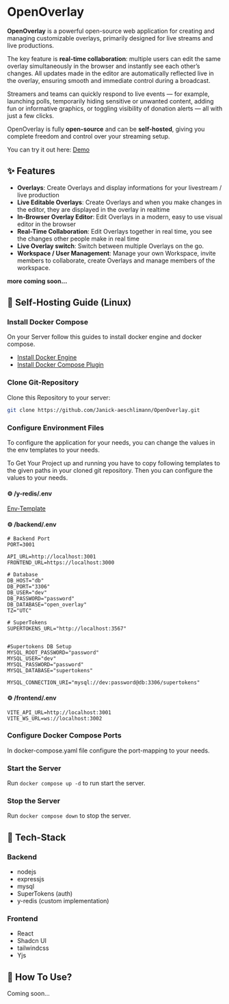 # OpenOverlay

**OpenOverlay** is a powerful open-source web application for creating and managing customizable overlays, primarily designed for live streams and live productions.

The key feature is **real-time collaboration**: multiple users can edit the same overlay simultaneously in the browser and instantly see each other’s changes. All updates made in the editor are automatically reflected live in the overlay, ensuring smooth and immediate control during a broadcast.

Streamers and teams can quickly respond to live events — for example, launching polls, temporarily hiding sensitive or unwanted content, adding fun or informative graphics, or toggling visibility of donation alerts — all with just a few clicks.

OpenOverlay is fully **open-source** and can be **self-hosted**, giving you complete freedom and control over your streaming setup.

You can try it out here: [Demo](https://demo.open-overlay.dafric.net/)

✨ Features
---
- **Overlays**: Create Overlays and display informations for your livestream / live production
- **Live Editable Overlays**: Create Overlays and when you make changes in the editor, they are displayed in the overlay in realtime
- **In-Browser Overlay Editor**: Edit Overlays in a modern, easy to use visual editor in the browser
- **Real-Time Collaboration**: Edit Overlays together in real time, you see the changes other people make in real time
- **Live Overlay switch**: Switch between multiple Overlays on the go.
- **Workspace / User Management**: Manage your own Workspace, invite members to collaborate, create Overlays and manage members of the workspace.

**more coming soon...**


🏡 Self-Hosting Guide (Linux)
---
### Install Docker Compose
On your Server follow this guides to install docker engine and docker compose.
- [Install Docker Engine](https://docs.docker.com/engine/install/)
- [Install Docker Compose Plugin](https://docs.docker.com/compose/install/linux/)

### Clone Git-Repository
Clone this Repository to your server:
```bash
git clone https://github.com/Janick-aeschlimann/OpenOverlay.git
```

### Configure Environment Files
To configure the application for your needs, you can change the values in the env templates to your needs.

To Get Your Project up and running you have to copy following templates to the given paths in your cloned git repository. Then you can configure the values to your needs.

#### ⚙️ /y-redis/.env
[Env-Template](https://github.com/Janick-aeschlimann/OpenOverlay/blob/main/y-redis/.env.template)

#### ⚙️ /backend/.env
```env
# Backend Port
PORT=3001

API_URL=http://localhost:3001
FRONTEND_URL=https://localhost:3000

# Database
DB_HOST="db"
DB_PORT="3306"
DB_USER="dev"
DB_PASSWORD="password"
DB_DATABASE="open_overlay"
TZ="UTC"

# SuperTokens
SUPERTOKENS_URL="http://localhost:3567"


#Supertokens DB Setup
MYSQL_ROOT_PASSWORD="password"
MYSQL_USER="dev"
MYSQL_PASSWORD="password"
MYSQL_DATABASE="supertokens"

MYSQL_CONNECTION_URI="mysql://dev:password@db:3306/supertokens"
```

#### ⚙️ /frontend/.env
```env
VITE_API_URL=http://localhost:3001
VITE_WS_URL=ws://localhost:3002
```

### Configure Docker Compose Ports
In docker-compose.yaml file configure the port-mapping to your needs.

### Start the Server
Run ```docker compose up -d``` to run start the server.

### Stop the Server
Run ```docker compose down``` to stop the server.

🧰 Tech-Stack
---
### Backend

- nodejs
- expressjs
- mysql
- SuperTokens (auth)
- y-redis (custom implementation)

### Frontend

- React
- Shadcn UI
- tailwindcss
- Yjs

📖 How To Use?
---
Coming soon...
